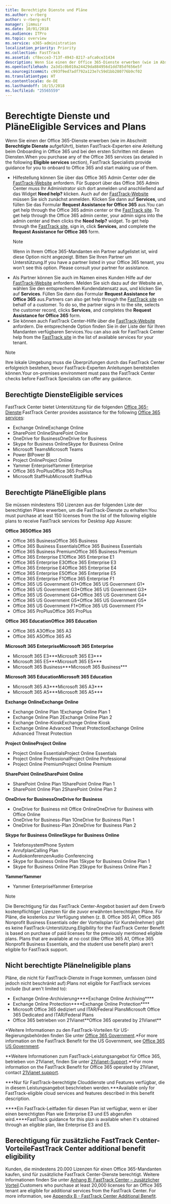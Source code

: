 ```yaml
---
title: Berechtigte Dienste und Pläne
ms.author: v-rberg
author: v-rberg-msft
manager: jimmuir
ms.date: 10/01/2018
ms.audience: ITPro
ms.topic: overview
ms.service: o365-administration
localization_priority: Priority
ms.collection: FastTrack
ms.assetid: cf8ecce3-713f-4943-8217-afca0ce31434
description: Wenn Sie einen der Office 365-Dienste erwerben (wie im Abschnitt Berechtigte Dienste aufgeführt), bieten FastTrack-Experten eine Anleitung beim Onboarding in Office 365 und bei den ersten Schritten mit diesen Diensten.
ms.openlocfilehash: 2a3d1c0b010a24429da884956d1dd785df656e5f
ms.sourcegitcommit: c993f9ed7adf792a123e7c59d1bb280776b9cf02
ms.translationtype: HT
ms.contentlocale: de-DE
ms.lasthandoff: 10/15/2018
ms.locfileid: "25565559"
---
```

# <a name="eligible-services-and-plans"></a><span data-ttu-id="4989a-103">Berechtigte Dienste und Pläne</span><span class="sxs-lookup"><span data-stu-id="4989a-103">Eligible Services and Plans</span></span>

<span data-ttu-id="4989a-104">Wenn Sie einen der Office 365-Dienste erwerben (wie im Abschnitt **Berechtigte Dienste** aufgeführt), bieten FastTrack-Experten eine Anleitung beim Onboarding in Office 365 und bei den ersten Schritten mit diesen Diensten.</span><span class="sxs-lookup"><span data-stu-id="4989a-104">When you purchase any of the Office 365 services (as detailed in the following **Eligible services** section), FastTrack Specialists provide guidance for you to onboard to Office 365 and start making use of them.</span></span> 
  
- <span data-ttu-id="4989a-p101">Hilfestellung können Sie über das Office 365 Admin Center oder die [FastTrack-Website](https://go.microsoft.com/fwlink/?linkid=780698) anfordern. Für Support über das Office 365 Admin Center muss Ihr Administrator sich dort anmelden und anschließend auf das Widget **Need help?** klicken. Auch auf der [FastTrack-Website](https://go.microsoft.com/fwlink/?linkid=780698) müssen Sie sich zunächst anmelden. Klicken Sie dann auf **Services**, und füllen Sie das Formular **Request Assistance for Office 365** aus.</span><span class="sxs-lookup"><span data-stu-id="4989a-p101">You can get help through the Office 365 admin center or the [FastTrack site](https://go.microsoft.com/fwlink/?linkid=780698). To get help through the Office 365 admin center, your admin signs into the admin center and then clicks the **Need help?** widget. To get help through the [FastTrack site](https://go.microsoft.com/fwlink/?linkid=780698), sign in, click **Services**, and complete the **Request Assistance for Office 365** form.</span></span>   
    > [!NOTE]
    >  <span data-ttu-id="4989a-p102">Wenn in Ihrem Office 365-Mandanten ein Partner aufgelistet ist, wird diese Option nicht angezeigt. Bitten Sie Ihren Partner um Unterstützung.</span><span class="sxs-lookup"><span data-stu-id="4989a-p102">If you have a partner listed in your Office 365 tenant, you won't see this option. Please consult your partner for assistance.</span></span> 
- <span data-ttu-id="4989a-p103">Als Partner können Sie auch im Namen eines Kunden Hilfe auf der [FastTrack-Website](https://go.microsoft.com/fwlink/?linkid=780698) anfordern. Melden Sie sich dazu auf der Website an, wählen Sie den entsprechenden Kundendatensatz aus, und klicken Sie auf **Services**. Füllen Sie dann das Formular **Request Assistance for Office 365** aus.</span><span class="sxs-lookup"><span data-stu-id="4989a-p103">Partners can also get help through the [FastTrack site](https://go.microsoft.com/fwlink/?linkid=780698) on behalf of a customer. To do so, the partner signs in to the site, selects the customer record, clicks **Services**, and completes the **Request Assistance for Office 365** form.</span></span> 
- <span data-ttu-id="4989a-112">Sie können auch FastTrack Center-Hilfe über die [FastTrack-Website](https://go.microsoft.com/fwlink/?linkid=780698) anfordern. Die entsprechende Option finden Sie in der Liste der für Ihren Mandanten verfügbaren Services.</span><span class="sxs-lookup"><span data-stu-id="4989a-112">You can also ask for FastTrack Center help from the [FastTrack site](https://go.microsoft.com/fwlink/?linkid=780698) in the list of available services for your tenant.</span></span> 
> [!NOTE]
> <span data-ttu-id="4989a-113">Ihre lokale Umgebung muss die Überprüfungen durch das FastTrack Center erfolgreich bestehen, bevor FastTrack-Experten Anleitungen bereitstellen können.</span><span class="sxs-lookup"><span data-stu-id="4989a-113">Your on-premises environment must pass the FastTrack Center checks before FastTrack Specialists can offer any guidance.</span></span> 
  
## <a name="eligible-services"></a><span data-ttu-id="4989a-114">Berechtigte Dienste</span><span class="sxs-lookup"><span data-stu-id="4989a-114">Eligible services</span></span>

<span data-ttu-id="4989a-115">FastTrack Center bietet Unterstützung für die folgenden [Office 365-Dienste](https://go.microsoft.com/fwlink/?linkid=2005429):</span><span class="sxs-lookup"><span data-stu-id="4989a-115">FastTrack Center provides assistance for the following [Office 365 services](https://go.microsoft.com/fwlink/?linkid=2005429):</span></span>
  
- <span data-ttu-id="4989a-116">Exchange Online</span><span class="sxs-lookup"><span data-stu-id="4989a-116">Exchange Online</span></span>
- <span data-ttu-id="4989a-117">SharePoint Online</span><span class="sxs-lookup"><span data-stu-id="4989a-117">SharePoint Online</span></span>
- <span data-ttu-id="4989a-118">OneDrive for Business</span><span class="sxs-lookup"><span data-stu-id="4989a-118">OneDrive for Business</span></span>
- <span data-ttu-id="4989a-119">Skype for Business Online</span><span class="sxs-lookup"><span data-stu-id="4989a-119">Skype for Business Online</span></span>
- <span data-ttu-id="4989a-120">Microsoft Teams</span><span class="sxs-lookup"><span data-stu-id="4989a-120">Microsoft Teams</span></span>
- <span data-ttu-id="4989a-121">Power BI</span><span class="sxs-lookup"><span data-stu-id="4989a-121">Power BI</span></span>
- <span data-ttu-id="4989a-122">Project Online</span><span class="sxs-lookup"><span data-stu-id="4989a-122">Project Online</span></span>
- <span data-ttu-id="4989a-123">Yammer Enterprise</span><span class="sxs-lookup"><span data-stu-id="4989a-123">Yammer Enterprise</span></span> 
- <span data-ttu-id="4989a-124">Office 365 ProPlus</span><span class="sxs-lookup"><span data-stu-id="4989a-124">Office 365 ProPlus</span></span>
- <span data-ttu-id="4989a-125">Microsoft StaffHub</span><span class="sxs-lookup"><span data-stu-id="4989a-125">Microsoft StaffHub</span></span>
    
## <a name="eligible-plans"></a><span data-ttu-id="4989a-126">Berechtigte Pläne</span><span class="sxs-lookup"><span data-stu-id="4989a-126">Eligible plans</span></span>

<span data-ttu-id="4989a-127">Sie müssen mindestens 150 Lizenzen aus der folgenden Liste der berechtigten Pläne erwerben, um die FastTrack-Dienste zu erhalten:</span><span class="sxs-lookup"><span data-stu-id="4989a-127">You must purchase at least 150 licenses from the list of the following eligible plans to receive FastTrack services for Desktop App Assure:</span></span>
  
 <span data-ttu-id="4989a-128">**Office 365**</span><span class="sxs-lookup"><span data-stu-id="4989a-128">**Office 365**</span></span>
  
- <span data-ttu-id="4989a-129">Office 365 Business</span><span class="sxs-lookup"><span data-stu-id="4989a-129">Office 365 Business</span></span>  
- <span data-ttu-id="4989a-130">Office 365 Business Essentials</span><span class="sxs-lookup"><span data-stu-id="4989a-130">Office 365 Business Essentials</span></span>  
- <span data-ttu-id="4989a-131">Office 365 Business Premium</span><span class="sxs-lookup"><span data-stu-id="4989a-131">Office 365 Business Premium</span></span>
- <span data-ttu-id="4989a-132">Office 365 Enterprise E1</span><span class="sxs-lookup"><span data-stu-id="4989a-132">Office 365 Enterprise E1</span></span>
- <span data-ttu-id="4989a-133">Office 365 Enterprise E3</span><span class="sxs-lookup"><span data-stu-id="4989a-133">Office 365 Enterprise E3</span></span>
- <span data-ttu-id="4989a-134">Office 365 Enterprise E4</span><span class="sxs-lookup"><span data-stu-id="4989a-134">Office 365 Enterprise E4</span></span>  
- <span data-ttu-id="4989a-135">Office 365 Enterprise E5</span><span class="sxs-lookup"><span data-stu-id="4989a-135">Office 365 Enterprise E5</span></span>
- <span data-ttu-id="4989a-136">Office 365 Enterprise F1</span><span class="sxs-lookup"><span data-stu-id="4989a-136">Office 365 Enterprise F1</span></span>
- <span data-ttu-id="4989a-137">Office 365 US Government G1\*</span><span class="sxs-lookup"><span data-stu-id="4989a-137">Office 365 US Government G1\*</span></span>
- <span data-ttu-id="4989a-138">Office 365 US Government G3\*</span><span class="sxs-lookup"><span data-stu-id="4989a-138">Office 365 US Government G3\*</span></span>
- <span data-ttu-id="4989a-139">Office 365 US Government G4\*</span><span class="sxs-lookup"><span data-stu-id="4989a-139">Office 365 US Government G4\*</span></span>
- <span data-ttu-id="4989a-140">Office 365 US Government G5\*</span><span class="sxs-lookup"><span data-stu-id="4989a-140">Office 365 US Government G5\*</span></span> 
- <span data-ttu-id="4989a-141">Office 365 US Government F1\*</span><span class="sxs-lookup"><span data-stu-id="4989a-141">Office 365 US Government F1\*</span></span>
- <span data-ttu-id="4989a-142">Office 365 ProPlus</span><span class="sxs-lookup"><span data-stu-id="4989a-142">Office 365 ProPlus</span></span>
    
 <span data-ttu-id="4989a-143">**Office 365 Education**</span><span class="sxs-lookup"><span data-stu-id="4989a-143">**Office 365 Education**</span></span>
  
- <span data-ttu-id="4989a-144">Office 365 A3</span><span class="sxs-lookup"><span data-stu-id="4989a-144">Office 365 A3</span></span>
- <span data-ttu-id="4989a-145">Office 365 A5</span><span class="sxs-lookup"><span data-stu-id="4989a-145">Office 365 A5</span></span>

 <span data-ttu-id="4989a-146">**Microsoft 365 Enterprise**</span><span class="sxs-lookup"><span data-stu-id="4989a-146">**Microsoft 365 Enterprise**</span></span>
  
- <span data-ttu-id="4989a-147">Microsoft 365 E3\*\*\*</span><span class="sxs-lookup"><span data-stu-id="4989a-147">Microsoft 365 E3\*\*\*</span></span>
- <span data-ttu-id="4989a-148">Microsoft 365 E5\*\*\*</span><span class="sxs-lookup"><span data-stu-id="4989a-148">Microsoft 365 E5\*\*\*</span></span>
- <span data-ttu-id="4989a-149">Microsoft 365 Business\*\*\*</span><span class="sxs-lookup"><span data-stu-id="4989a-149">Microsoft 365 Business\*\*\*</span></span>
    
 <span data-ttu-id="4989a-150">**Microsoft 365 Education**</span><span class="sxs-lookup"><span data-stu-id="4989a-150">**Microsoft 365 Education**</span></span>
  
- <span data-ttu-id="4989a-151">Microsoft 365 A3\*\*\*</span><span class="sxs-lookup"><span data-stu-id="4989a-151">Microsoft 365 A3\*\*\*</span></span>
- <span data-ttu-id="4989a-152">Microsoft 365 A5\*\*\*</span><span class="sxs-lookup"><span data-stu-id="4989a-152">Microsoft 365 A5\*\*\*</span></span>

 <span data-ttu-id="4989a-153">**Exchange Online**</span><span class="sxs-lookup"><span data-stu-id="4989a-153">**Exchange Online**</span></span>
  
- <span data-ttu-id="4989a-154">Exchange Online Plan 1</span><span class="sxs-lookup"><span data-stu-id="4989a-154">Exchange Online Plan 1</span></span>
- <span data-ttu-id="4989a-155">Exchange Online Plan 2</span><span class="sxs-lookup"><span data-stu-id="4989a-155">Exchange Online Plan 2</span></span> 
- <span data-ttu-id="4989a-156">Exchange Online-Kiosk</span><span class="sxs-lookup"><span data-stu-id="4989a-156">Exchange Online Kiosk</span></span>
- <span data-ttu-id="4989a-157">Exchange Online Advanced Threat Protection</span><span class="sxs-lookup"><span data-stu-id="4989a-157">Exchange Online Advanced Threat Protection</span></span>
    
 <span data-ttu-id="4989a-158">**Project Online**</span><span class="sxs-lookup"><span data-stu-id="4989a-158">**Project Online**</span></span>
  
- <span data-ttu-id="4989a-159">Project Online Essentials</span><span class="sxs-lookup"><span data-stu-id="4989a-159">Project Online Essentials</span></span>  
- <span data-ttu-id="4989a-160">Project Online Professional</span><span class="sxs-lookup"><span data-stu-id="4989a-160">Project Online Professional</span></span>
- <span data-ttu-id="4989a-161">Project Online Premium</span><span class="sxs-lookup"><span data-stu-id="4989a-161">Project Online Premium</span></span>
    
 <span data-ttu-id="4989a-162">**SharePoint Online**</span><span class="sxs-lookup"><span data-stu-id="4989a-162">**SharePoint Online**</span></span>
  
- <span data-ttu-id="4989a-163">SharePoint Online Plan 1</span><span class="sxs-lookup"><span data-stu-id="4989a-163">SharePoint Online Plan 1</span></span>
- <span data-ttu-id="4989a-164">SharePoint Online Plan 2</span><span class="sxs-lookup"><span data-stu-id="4989a-164">SharePoint Online Plan 2</span></span>
    
 <span data-ttu-id="4989a-165">**OneDrive for Business**</span><span class="sxs-lookup"><span data-stu-id="4989a-165">**OneDrive for Business**</span></span>
  
- <span data-ttu-id="4989a-166">OneDrive for Business mit Office Online</span><span class="sxs-lookup"><span data-stu-id="4989a-166">OneDrive for Business with Office Online</span></span> 
- <span data-ttu-id="4989a-167">OneDrive for Business-Plan 1</span><span class="sxs-lookup"><span data-stu-id="4989a-167">OneDrive for Business Plan 1</span></span>
- <span data-ttu-id="4989a-168">OneDrive for Business-Plan 2</span><span class="sxs-lookup"><span data-stu-id="4989a-168">OneDrive for Business Plan 2</span></span>
    
 <span data-ttu-id="4989a-169">**Skype for Business Online**</span><span class="sxs-lookup"><span data-stu-id="4989a-169">**Skype for Business Online**</span></span>
  
-  <span data-ttu-id="4989a-170">Telefonsystem</span><span class="sxs-lookup"><span data-stu-id="4989a-170">Phone System</span></span> 
-  <span data-ttu-id="4989a-171">Anrufplan</span><span class="sxs-lookup"><span data-stu-id="4989a-171">Calling Plan</span></span> 
-  <span data-ttu-id="4989a-172">Audiokonferenzen</span><span class="sxs-lookup"><span data-stu-id="4989a-172">Audio Conferencing</span></span> 
-  <span data-ttu-id="4989a-173">Skype for Business Online Plan 1</span><span class="sxs-lookup"><span data-stu-id="4989a-173">Skype for Business Online Plan 1</span></span>  
-  <span data-ttu-id="4989a-174">Skype for Business Online Plan 2</span><span class="sxs-lookup"><span data-stu-id="4989a-174">Skype for Business Online Plan 2</span></span>
    
 <span data-ttu-id="4989a-175">**Yammer**</span><span class="sxs-lookup"><span data-stu-id="4989a-175">**Yammer**</span></span>
  
- <span data-ttu-id="4989a-176">Yammer Enterprise</span><span class="sxs-lookup"><span data-stu-id="4989a-176">Yammer Enterprise</span></span> 
> [!NOTE]
> <span data-ttu-id="4989a-p104">Die Berechtigung für das FastTrack Center-Angebot basiert auf dem Erwerb kostenpflichtiger Lizenzen für die zuvor erwähnten berechtigten Pläne. Für Pläne, die kostenlos zur Verfügung stehen (z. B. Office 365 A1, Office 365 Nonprofit Business Essentials oder der Vorteilsplan für Kursteilnehmer) gibt es keine FastTrack-Unterstützung.</span><span class="sxs-lookup"><span data-stu-id="4989a-p104">Eligibility for the FastTrack Center Benefit is based on purchase of paid licenses for the previously mentioned eligible plans. Plans that are available at no cost (like Office 365 A1, Office 365 Nonprofit Business Essentials, and the student use benefit plan) aren't eligible for FastTrack support.</span></span> 
  
## <a name="ineligible-plans"></a><span data-ttu-id="4989a-179">Nicht berechtigte Pläne</span><span class="sxs-lookup"><span data-stu-id="4989a-179">Ineligible plans</span></span>

<span data-ttu-id="4989a-180">Pläne, die nicht für FastTrack-Dienste in Frage kommen, umfassen (sind jedoch nicht beschränkt auf):</span><span class="sxs-lookup"><span data-stu-id="4989a-180">Plans not eligible for FastTrack services include (but aren't limited to):</span></span>
  
- <span data-ttu-id="4989a-181">Exchange Online-Archivierung\*\*\*\*</span><span class="sxs-lookup"><span data-stu-id="4989a-181">Exchange Online Archiving\*\*\*\*</span></span>
- <span data-ttu-id="4989a-182">Exchange Online Protection\*\*\*\*</span><span class="sxs-lookup"><span data-stu-id="4989a-182">Exchange Online Protection\*\*\*\*</span></span>
- <span data-ttu-id="4989a-183">Microsoft Office 365 dediziert und ITAR/Federal Plans</span><span class="sxs-lookup"><span data-stu-id="4989a-183">Microsoft Office 365 Dedicated and ITAR/Federal Plans</span></span>
- <span data-ttu-id="4989a-184">Office 365 betrieben von 21Vianet\*\*</span><span class="sxs-lookup"><span data-stu-id="4989a-184">Office 365 operated by 21Vianet\*\*</span></span>
    
<span data-ttu-id="4989a-185">\*Weitere Informationen zu den FastTrack-Vorteilen für US-Regierungsbehörden finden Sie unter [Office 365 Government](https://aka.ms/aboutgovcloud).</span><span class="sxs-lookup"><span data-stu-id="4989a-185">\*For more information on the FastTrack Benefit for the US Government, see [Office 365 US Government](https://aka.ms/aboutgovcloud).</span></span>
  
<span data-ttu-id="4989a-186">\*\*Weitere Informationen zum FastTrack-Leistungsangebot für Office 365, betrieben von 21Vianet, finden Sie unter [21Vianet-Support](https://go.microsoft.com/fwlink/?linkid=852156).</span><span class="sxs-lookup"><span data-stu-id="4989a-186">\*\*For more information on the FastTrack Benefit for Office 365 operated by 21Vianet, contact [21Vianet support](https://go.microsoft.com/fwlink/?linkid=852156).</span></span>
  
<span data-ttu-id="4989a-187">\*\*\*Nur für FastTrack-berechtigte Clouddienste und Features verfügbar, die in diesem Leistungsangebot beschrieben werden.</span><span class="sxs-lookup"><span data-stu-id="4989a-187">\*\*\*Available only for FastTrack-eligible cloud services and features described in this benefit description.</span></span>
  
<span data-ttu-id="4989a-188">\*\*\*\*Ein FastTrack-Leitfaden für diesen Plan ist verfügbar, wenn er über einen berechtigten Plan wie Enterprise E3 und E5 abgerufen wird.</span><span class="sxs-lookup"><span data-stu-id="4989a-188">\*\*\*\*FastTrack guidance for this plan is available when it's obtained through an eligible plan, like Enterprise E3 and E5.</span></span>
  
## <a name="fasttrack-center-additional-benefit-eligibility"></a><span data-ttu-id="4989a-189">Berechtigung für zusätzliche FastTrack Center-Vorteile</span><span class="sxs-lookup"><span data-stu-id="4989a-189">FastTrack Center additional benefit eligibility</span></span>

<span data-ttu-id="4989a-p105">Kunden, die mindestens 20.000 Lizenzen für einen Office 365-Mandanten kaufen, sind für zusätzliche FastTrack Center-Dienste berechtigt. Weitere Informationen finden Sie unter [Anhang B: FastTrack Center – zusätzlicher Vorteil](O365-fasttrack-additional-benefits.md).</span><span class="sxs-lookup"><span data-stu-id="4989a-p105">Customers who purchase at least 20,000 licenses for an Office 365 tenant are eligible for additional services from the FastTrack Center. For more information, see [Appendix B - FastTrack Center Additional Benefit](O365-fasttrack-additional-benefits.md).</span></span>
  

  

